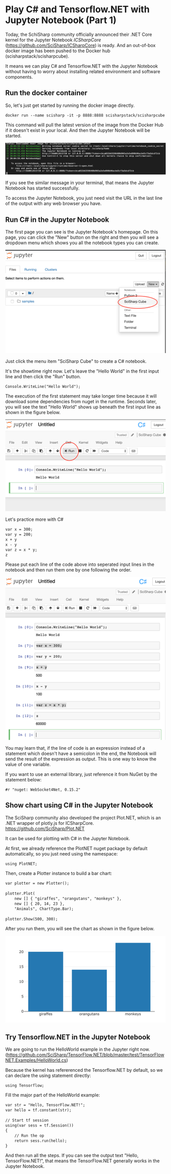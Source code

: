 # Play C# and Tensorflow.NET with Jupyter Notebook (Part 1)

Today, the SchiSharp community officially announced their .NET Core kernel for the Jupyter Notebook _ICSharpCore_ (https://github.com/SciSharp/ICSharpCore) is ready. And an out-of-box docker image has been pushed to the Docker hub (scisharpstack/scisharpcube).

It means we can play C# and Tensorflow.NET with the Jupyter Notebook without having to worry about installing related environment and software components.

## Run the docker container

So, let's just get started by running the docker image directly.


    docker run --name scisharp -it -p 8888:8888 scisharpstack/scisharpcube

This command will pull the latest version of the image from the Docker Hub if it doesn't exist in your local. And then the Jupyter Notebook will be started.

![](images/JupyterNotebookStarted.png)

If you see the similar message in your terminal, that means the Jupyter Notebook has started successfully.

To access the Jupyter Notebook, you just need visit the URL in the last line of the output with any web browser you have.


## Run C# in the Jupyter Notebook

The first page you can see is the Jupyter Notebook's homepage. On this page, you can click the "New" button on the right and then you will see a dropdown menu which shows you all the notebook types you can create.

![](images/JupyterNewNotebook.png)

Just click the menu item "SciSharp Cube" to create a C# notebook.


It's the showtime right now. Let's leave the "Hello World" in the first input line and then click the "Run" button.

    Console.WriteLine("Hello World");


The execution of the first statement may take longer time because it will download some dependencies from nuget in the runtime. Seconds later, you will see the text "Hello World" shows up beneath the first input line as shown in the figure below.

![](images/NotebookHelloWorld.png)


Let's practice more with C#

    var x = 300;
    var y = 200;
    x + y
    x - y
    var z = x * y;
    z

Please put each line of the code above into seperated input lines in the notebook and then run them one by one following the order.

![](images/NotebookMoreCSharp.png)

You may learn that, if the line of code is an expression instead of a statement which doesn't have a semicolon in the end, the Notebook will send the result of the expression as output. This is one way to know the value of one variable.

If you want to use an external library, just reference it from NuGet by the statement below:


    #r "nuget: WebSocket4Net, 0.15.2"



## Show chart using C# in the Jupyter Notebook

The SciSharp community also developed the project Plot.NET, which is an .NET wrapper of plotly.js for ICSharpCore. https://github.com/SciSharp/Plot.NET

It can be used for plotting with C# in the Jupyter Notebook.

At first, we already reference the PlotNET nuget package by default automatically, so you just need using the namespace:

    using PlotNET;


Then, create a Plotter instance to build a bar chart:

    var plotter = new Plotter();
    
    plotter.Plot(
        new [] { "giraffes", "orangutans", "monkeys" },
        new [] { 20, 14, 23 },
        "Animals", ChartType.Bar);
        
    plotter.Show(500, 300);


After you run them, you will see the chart as shown in the figure below.


![](images/PlotNet.png)


## Try Tensorflow.NET in the Jupyter Notebook

We are going to run the HelloWorld example in the Jupyter right now. (https://github.com/SciSharp/TensorFlow.NET/blob/master/test/TensorFlowNET.Examples/HelloWorld.cs)

Because the kernel has refererenced the Tensorflow.NET by default, so we can declare the using statement directly:

    using Tensorflow;


Fill the major part of the HelloWorld example:

    var str = "Hello, TensorFlow.NET!";
    var hello = tf.constant(str);

    // Start tf session
    using(var sess = tf.Session())
    {
        // Run the op
        return sess.run(hello);
    }


And then run all the steps. If you can see the output text "Hello, TensorFlow.NET!", that means the TensorFlow.NET generally works in the Jupyter Notebook.













